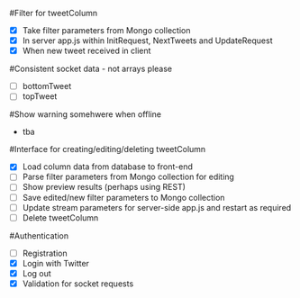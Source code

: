 #Filter for tweetColumn
- [x] Take filter parameters from Mongo collection
- [x] In server app.js within InitRequest, NextTweets and UpdateRequest
- [x] When new tweet received in client

#Consistent socket data - not arrays please
- [ ] bottomTweet
- [ ] topTweet

#Show warning somehwere when offline
- tba

#Interface for creating/editing/deleting tweetColumn
- [X] Load column data from database to front-end
- [ ] Parse filter parameters from Mongo collection for editing
- [ ] Show preview results (perhaps using REST)
- [ ] Save edited/new filter parameters to Mongo collection
- [ ] Update stream parameters for server-side app.js and restart as required
- [ ] Delete tweetColumn

#Authentication
- [ ] Registration
- [x] Login with Twitter
- [x] Log out
- [x] Validation for socket requests
